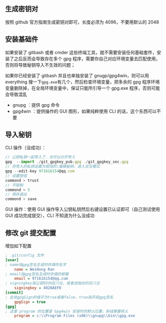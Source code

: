 ## 生成密钥对

按照 github 官方指南生成密钥对即可，长度必须为 4096，不要用默认的 2048

## 安装基础件

如果安装了 gitbash 或者 cmder 这些终端工具，就不需要安装任何基础套件，安装了之后反而会导致存在多个 gpg 程序，需要你自己对应环境变量去匹配使用，否则将导致秘钥导入不生效的问题；

如果你已经安装了 gitbash 并且也单独安装了 gnugp/gpg4win，则可以用 everything 搜一下`gpg.exe`有几个，然后检查环境变量，把多余的 gpg 程序环境变量删除掉，在全局环境变量中，保证只能所引导一个 gpg.exe 程序，否则可能会导致混乱

- gnupg ：提供 gpg 命令
- gpg4win ：提供操作的 GUI 图形，如果纯粹使用 CLI 的话，这个东西可以不要

## 导入秘钥

CLI 操作（没成功）：

```js
// 公钥私钥一起导入了，也可以分开导入
gpg  --import ./git_gpgkey_pub.gpg ./git_gpgkey_sec.gpg
// 将导入的私钥设置为授信的:编辑秘钥，进入交互模式
gpg --edit-key 971616154@qq.com
// 设置授信
commond > trust
// 不限制
commond > 5
// 保存退出
commond > save
```

GUI 操作：使用 GUI 操作导入公钥私钥然后右键设置已认证即可（自己测试使用 GUI 成功完成提交），CLI 不知道为什么没成功

## 修改 git 提交配置

增加如下配置

```ini
; .git/config 文件
[user]
; name指gpg签名生成时你填的名字
    name = WeiHong Ran
; email指gpg签名生成时你填的邮箱
    email = 971616154@qq.com
; signingkey指公钥ID的后八位，或者说指纹的后八位
    signingkey = 4020AEF0
[commit]
; 此处gpgSign的值可为true或者false，true指开启gpg签名
    gpgSign = true
[gpg]
; 这里 program 的位置是 Gpg4win 安装时的默认位置，斜线需要转义
	program = c:\\Program Files (x86)\\gnupg\\bin\\gpg.exe
```
